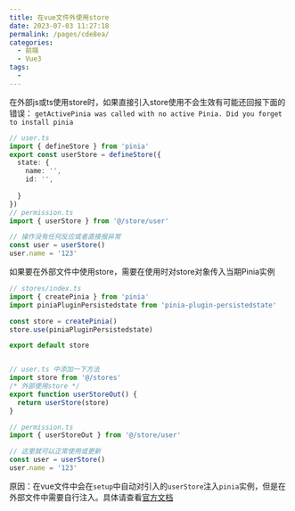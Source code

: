 ```yaml
---
title: 在vue文件外使用store
date: 2023-07-03 11:27:18
permalink: /pages/cde8ea/
categories:
  - 前端
  - Vue3
tags:
  - 
---
```

在外部js或ts使用store时，如果直接引入store使用不会生效有可能还回报下面的错误：
`getActivePinia was called with no active Pinia. Did you forget to install pinia`

```ts
// user.ts
import { defineStore } from 'pinia'
export const userStore = defineStore({
  state: {
    name: '',
    id: '',
    
  }
})
// permission.ts
import { userStore } from '@/store/user'

// 操作没有任何反应或者直接报异常
const user = userStore() 
user.name = '123'
```

如果要在外部文件中使用store，需要在使用时对store对象传入当期Pinia实例
```ts
// stores/index.ts
import { createPinia } from 'pinia'
import piniaPluginPersistedstate from 'pinia-plugin-persistedstate'

const store = createPinia()
store.use(piniaPluginPersistedstate)

export default store


// user.ts 中添加一下方法
import store from '@/stores'
/* 外部使用store */
export function userStoreOut() {
  return userStore(store)
}

// permission.ts
import { userStoreOut } from '@/store/user'

// 这里就可以正常使用或更新
const user = userStore() 
user.name = '123'
```

原因：在vue文件中会在`setup`中自动对引入的`userStore`注入`pinia`实例，但是在外部文件中需要自行注入。具体请查看[官方文档](https://pinia.vuejs.org/zh/core-concepts/outside-component-usage.html)
